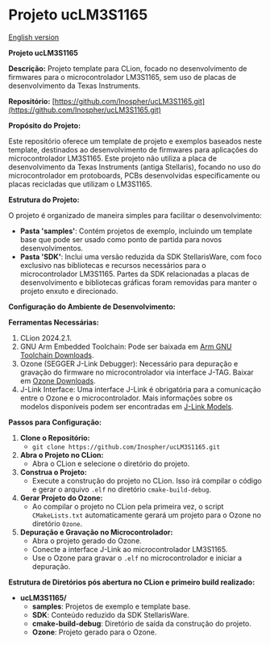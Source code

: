 # Projeto ucLM3S1165

[English version](README.md)

**Projeto ucLM3S1165**

**Descrição:**
Projeto template para CLion, focado no desenvolvimento de firmwares para o microcontrolador LM3S1165, sem uso de placas de desenvolvimento da Texas Instruments.

**Repositório:**
[https://github.com/Inospher/ucLM3S1165.git](https://github.com/Inospher/ucLM3S1165.git)

**Propósito do Projeto:**

Este repositório oferece um template de projeto e exemplos baseados neste template, destinados ao desenvolvimento de firmwares para aplicações do microcontrolador LM3S1165. Este projeto não utiliza a placa de desenvolvimento da Texas Instruments (antiga Stellaris), focando no uso do microcontrolador em protoboards, PCBs desenvolvidas especificamente ou placas recicladas que utilizam o LM3S1165.

**Estrutura do Projeto:**

O projeto é organizado de maneira simples para facilitar o desenvolvimento:

- **Pasta 'samples'**: Contém projetos de exemplo, incluindo um template base que pode ser usado como ponto de partida para novos desenvolvimentos.
- **Pasta 'SDK'**: Inclui uma versão reduzida da SDK StellarisWare, com foco exclusivo nas bibliotecas e recursos necessários para o microcontrolador LM3S1165. Partes da SDK relacionadas a placas de desenvolvimento e bibliotecas gráficas foram removidas para manter o projeto enxuto e direcionado.

**Configuração do Ambiente de Desenvolvimento:**

**Ferramentas Necessárias:**
1. CLion 2024.2.1.
2. GNU Arm Embedded Toolchain: Pode ser baixada em [Arm GNU Toolchain Downloads](https://developer.arm.com/downloads/-/arm-gnu-toolchain-downloads).
3. Ozone (SEGGER J-Link Debugger): Necessário para depuração e gravação do firmware no microcontrolador via interface J-TAG. Baixar em [Ozone Downloads](https://www.segger.com/downloads/jlink/#Ozone).
4. J-Link Interface: Uma interface J-Link é obrigatória para a comunicação entre o Ozone e o microcontrolador. Mais informações sobre os modelos disponíveis podem ser encontradas em [J-Link Models](https://www.segger.com/products/debug-probes/j-link/models/j-link-base/).

**Passos para Configuração:**

1. **Clone o Repositório:**
   - `git clone https://github.com/Inospher/ucLM3S1165.git`
2. **Abra o Projeto no CLion:**
   - Abra o CLion e selecione o diretório do projeto.
3. **Construa o Projeto:**
   - Execute a construção do projeto no CLion. Isso irá compilar o código e gerar o arquivo `.elf` no diretório `cmake-build-debug`.
4. **Gerar Projeto do Ozone:**
   - Ao compilar o projeto no CLion pela primeira vez, o script `CMakeLists.txt` automaticamente gerará um projeto para o Ozone no diretório `Ozone`.
5. **Depuração e Gravação no Microcontrolador:**
   - Abra o projeto gerado do Ozone.
   - Conecte a interface J-Link ao microcontrolador LM3S1165.
   - Use o Ozone para gravar o `.elf` no microcontrolador e iniciar a depuração.

**Estrutura de Diretórios pós abertura no CLion e primeiro build realizado:**
- **ucLM3S1165/**
  - **samples**: Projetos de exemplo e template base.
  - **SDK**: Conteúdo reduzido da SDK StellarisWare.
  - **cmake-build-debug**: Diretório de saída da construção do projeto.
  - **Ozone**: Projeto gerado para o Ozone.
